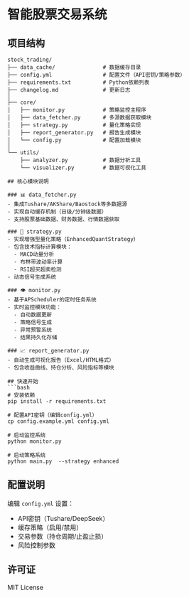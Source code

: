 # 智能股票交易系统

## 项目结构
```
stock_trading/
├── data_cache/               # 数据缓存目录
├── config.yml                # 配置文件（API密钥/策略参数）
├── requirements.txt          # Python依赖列表
├── changelog.md              # 更新日志
│
├── core/
│   ├── monitor.py            # 策略监控主程序
│   ├── data_fetcher.py       # 多源数据获取模块
│   ├── strategy.py           # 量化策略实现
│   ├── report_generator.py   # 报告生成模块
│   └── config.py             # 配置加载模块
│
└── utils/
    ├── analyzer.py           # 数据分析工具
    └── visualizer.py         # 数据可视化工具

## 核心模块说明

### 📊 data_fetcher.py
- 集成Tushare/AKShare/Baostock等多数据源
- 实现自动缓存机制（日级/分钟级数据）
- 支持股票基础数据、财务数据、行情数据获取

### 🤖 strategy.py
- 实现增强型量化策略（EnhancedQuantStrategy）
- 包含技术指标计算模块：
  - MACD动量分析
  - 布林带波动率计算
  - RSI超买超卖检测
- 动态信号生成系统

### 👁️ monitor.py
- 基于APScheduler的定时任务系统
- 实时监控模块功能：
  - 自动数据更新
  - 策略信号生成
  - 异常预警系统
  - 结果持久化存储

### 📈 report_generator.py
- 自动生成可视化报告（Excel/HTML格式）
- 包含收益曲线、持仓分析、风险指标等模块

## 快速开始
```bash
# 安装依赖
pip install -r requirements.txt

# 配置API密钥（编辑config.yml）
cp config.example.yml config.yml

# 启动监控系统
python monitor.py

# 启动策略系统
python main.py  --strategy enhanced
```

## 配置说明
编辑 `config.yml` 设置：
- API密钥（Tushare/DeepSeek）
- 缓存策略（启用/禁用）
- 交易参数（持仓周期/止盈止损）
- 风险控制参数

## 许可证
MIT License
